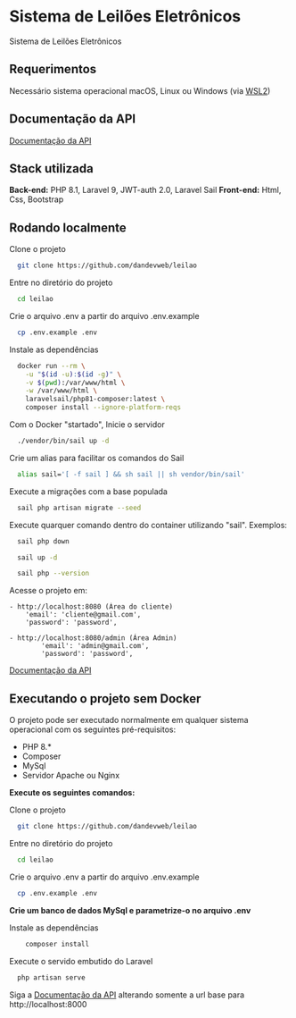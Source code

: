 
# Sistema de Leilões Eletrônicos

Sistema de Leilões Eletrônicos



## Requerimentos

Necessário sistema operacional macOS, Linux ou Windows (via [WSL2](https://docs.microsoft.com/en-us/windows/wsl/about))


## Documentação da API

[Documentação da API](https://documenter.getpostman.com/view/22300616/2s8YYMmLDN)




## Stack utilizada


**Back-end:** PHP 8.1, Laravel 9, JWT-auth 2.0, Laravel Sail
**Front-end:** Html, Css, Bootstrap

## Rodando localmente

Clone o projeto

```bash
  git clone https://github.com/dandevweb/leilao
```

Entre no diretório do projeto

```bash
  cd leilao
```

Crie o arquivo .env a partir do arquivo .env.example

```bash
  cp .env.example .env
```

Instale as dependências

```bash
  docker run --rm \
    -u "$(id -u):$(id -g)" \
    -v $(pwd):/var/www/html \
    -w /var/www/html \
    laravelsail/php81-composer:latest \
    composer install --ignore-platform-reqs
```

Com o Docker "startado", Inicie o servidor

```bash
  ./vendor/bin/sail up -d
```

Crie um alias para facilitar os comandos do Sail

```bash
  alias sail='[ -f sail ] && sh sail || sh vendor/bin/sail'
```

Execute a migrações com a base populada

```bash
  sail php artisan migrate --seed
```

Execute quarquer comando dentro do container utilizando "sail". Exemplos:

```bash
  sail php down
```
```bash
  sail up -d
```
```bash
  sail php --version
```

Acesse o projeto em:

    - http://localhost:8080 (Área do cliente)
        'email': 'cliente@gmail.com',
        'password': 'password',

    - http://localhost:8080/admin (Área Admin) 
            'email': 'admin@gmail.com',
            'password': 'password',




[Documentação da API](https://documenter.getpostman.com/view/22300616/2s8YYMmLDN)

## Executando o projeto sem Docker

O projeto pode ser executado normalmente em qualquer sistema operacional com os seguintes pré-requisitos:

- PHP 8.*
- Composer
- MySql
- Servidor Apache ou Nginx

**Execute os seguintes comandos:**

Clone o projeto

```bash
  git clone https://github.com/dandevweb/leilao
```

Entre no diretório do projeto

```bash
  cd leilao
```

Crie o arquivo .env a partir do arquivo .env.example

```bash
  cp .env.example .env
```


**Crie um banco de dados MySql e parametrize-o no arquivo .env**



Instale as dependências

```bash
    composer install
```

Execute o servido embutido do Laravel

```bash
  php artisan serve
```



Siga a [Documentação da API](https://documenter.getpostman.com/view/22300616/2s8YYMmLDN) alterando somente a url base para http://localhost:8000
